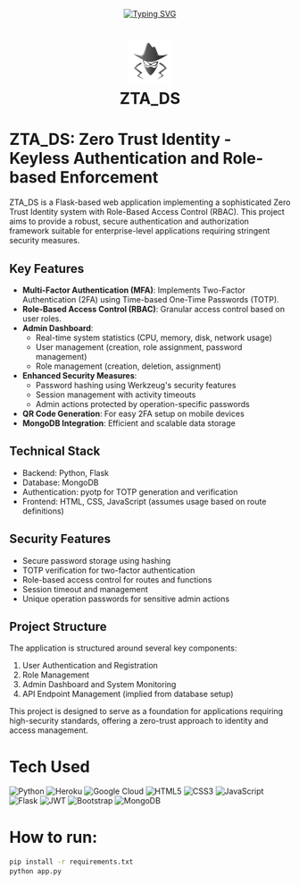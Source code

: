 <div align="center">

[![Typing SVG](https://readme-typing-svg.demolab.com?font=Fira+Code&size=60&pause=800&center=true&vCenter=true&random=false&width=535&height=100&lines=ZTA_DS+🔥)](https://git.io/typing-svg)

</div>



<div align="center">
      <h1> <img src="static/images/logo.png" width="80px"><br/>ZTA_DS</h1>
     </div>
<!-- <p align="center"> <a href="https://linkedin.com/in/kvhkc" target="_blank"><img alt="" src="https://img.shields.io/badge/LinkedIn-0077B5?style=normal&logo=linkedin&logoColor=white" style="vertical-align:center" /></a> </p> -->

# ZTA_DS: Zero Trust Identity - Keyless Authentication and Role-based Enforcement

ZTA_DS is a Flask-based web application implementing a sophisticated Zero Trust Identity system with Role-Based Access Control (RBAC). This project aims to provide a robust, secure authentication and authorization framework suitable for enterprise-level applications requiring stringent security measures.

## Key Features

- **Multi-Factor Authentication (MFA)**: Implements Two-Factor Authentication (2FA) using Time-based One-Time Passwords (TOTP).
- **Role-Based Access Control (RBAC)**: Granular access control based on user roles.
- **Admin Dashboard**: 
  - Real-time system statistics (CPU, memory, disk, network usage)
  - User management (creation, role assignment, password management)
  - Role management (creation, deletion, assignment)
- **Enhanced Security Measures**:
  - Password hashing using Werkzeug's security features
  - Session management with activity timeouts
  - Admin actions protected by operation-specific passwords
- **QR Code Generation**: For easy 2FA setup on mobile devices
- **MongoDB Integration**: Efficient and scalable data storage

## Technical Stack

- Backend: Python, Flask
- Database: MongoDB
- Authentication: pyotp for TOTP generation and verification
- Frontend: HTML, CSS, JavaScript (assumes usage based on route definitions)

## Security Features

- Secure password storage using hashing
- TOTP verification for two-factor authentication
- Role-based access control for routes and functions
- Session timeout and management
- Unique operation passwords for sensitive admin actions

## Project Structure

The application is structured around several key components:

1. User Authentication and Registration
2. Role Management
3. Admin Dashboard and System Monitoring
4. API Endpoint Management (implied from database setup)

This project is designed to serve as a foundation for applications requiring high-security standards, offering a zero-trust approach to identity and access management.

# Tech Used
 ![Python](https://img.shields.io/badge/python-3670A0?style=for-the-badge&logo=python&logoColor=ffdd54) ![Heroku](https://img.shields.io/badge/heroku-%23430098.svg?style=for-the-badge&logo=heroku&logoColor=white) ![Google Cloud](https://img.shields.io/badge/Google%20Cloud-%234285F4.svg?style=for-the-badge&logo=google-cloud&logoColor=white) ![HTML5](https://img.shields.io/badge/html5-%23E34F26.svg?style=for-the-badge&logo=html5&logoColor=white) ![CSS3](https://img.shields.io/badge/css3-%231572B6.svg?style=for-the-badge&logo=css3&logoColor=white) ![JavaScript](https://img.shields.io/badge/javascript-%23323330.svg?style=for-the-badge&logo=javascript&logoColor=%23F7DF1E) ![Flask](https://img.shields.io/badge/flask-%23000.svg?style=for-the-badge&logo=flask&logoColor=white) ![JWT](https://img.shields.io/badge/JWT-black?style=for-the-badge&logo=JSON%20web%20tokens) ![Bootstrap](https://img.shields.io/badge/bootstrap-%23563D7C.svg?style=for-the-badge&logo=bootstrap&logoColor=white) ![MongoDB](https://img.shields.io/badge/MongoDB-%234ea94b.svg?style=for-the-badge&logo=mongodb&logoColor=white)
      
# How to run:
```bash
pip install -r requirements.txt
python app.py
```
    